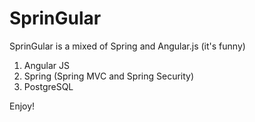 # SprinGular

SprinGular is a mixed of Spring and Angular.js (it's funny)

1. Angular JS 
2. Spring (Spring MVC and Spring Security)
3. PostgreSQL 

Enjoy!


